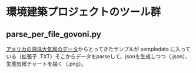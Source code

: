 # 環境建築プロジェクトのツール群

## parse_per_file_govoni.py

[アメリカの海洋大気局のデータ](ftp://ftp.atdd.noaa.gov/pub/GCOS/WMO-Normals/)からとってきたサンプルが sampledata に入っている（拡張子 .TXT）そこからデータをparseして、jsonを生成しつつ（.json）、生態気候チャートを描く（.png）。
